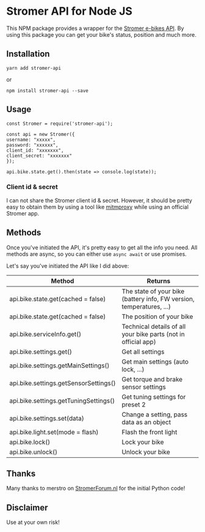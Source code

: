 # Stromer API for Node JS

This NPM package provides a wrapper for the [Stromer e-bikes API](https://www.stromerbike.com/fr_BE.html). By using this package you can get your bike's status, position and much more.

## Installation

`yarn add stromer-api`

or

`npm install stromer-api --save`

## Usage

    const Stromer = require('stromer-api');

    const api = new Stromer({
    username: "xxxxx",
    password: "xxxxxx",
    client_id: "xxxxxxx",
    client_secret: "xxxxxxx"
    });

    api.bike.state.get().then(state => console.log(state));

### Client id & secret

I can not share the Stromer client id & secret. However, it should be pretty easy to obtain them by using a tool like [mitmproxy](https://mitmproxy.org/) while using an official Stromer app.

## Methods

Once you've initiated the API, it's pretty easy to get all the info you need. All methods are async, so you can either use `async await` or use promises.

Let's say you've initiated the API like I did above:

| Method                                | Returns                                                              |
| ------------------------------------- | -------------------------------------------------------------------- |
| api.bike.state.get(cached = false)    | The state of your bike (battery info, FW version, temperatures, ...) |
| api.bike.state.get(cached = false)    | The position of your bike                                            |
| api.bike.serviceInfo.get()            | Technical details of all your bike parts (not in official app)       |
| api.bike.settings.get()               | Get all settings                                                     |
| api.bike.settings.getMainSettings()   | Get main settings (auto lock, ...)                                   |
| api.bike.settings.getSensorSettings() | Get torque and brake sensor settings                                 |
| api.bike.settings.getTuningSettings() | Get tuning settings for preset 2                                     |
| api.bike.settings.set(data)           | Change a setting, pass data as an object                             |
| api.bike.light.set(mode = flash)      | Flash the front light                                                |
| api.bike.lock()                       | Lock your bike                                                       |
| api.bike.unlock()                     | Unlock your bike                                                     |

## Thanks

Many thanks to merstro on [StromerForum.nl](http://stromerforum.nl) for the initial Python code!

## Disclaimer

Use at your own risk!
